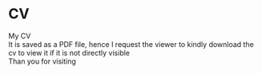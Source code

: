 # CV
My CV  
It is saved as a PDF file, hence I request the viewer to kindly download the cv to view it if it is not directly visible  
Than you for visiting 
